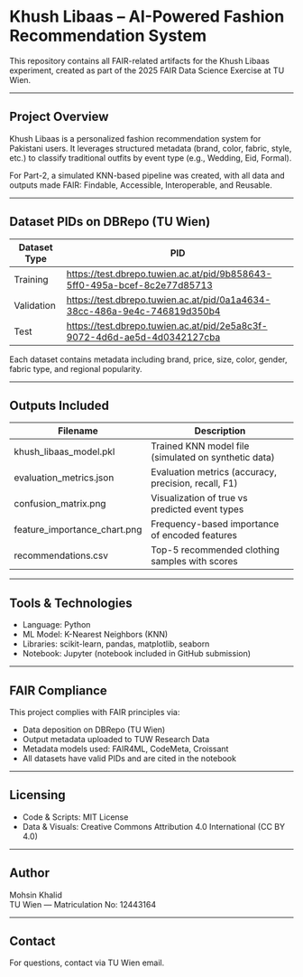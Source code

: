 
# Khush Libaas – AI-Powered Fashion Recommendation System

This repository contains all FAIR-related artifacts for the Khush Libaas experiment, created as part of the 2025 FAIR Data Science Exercise at TU Wien.

---

## Project Overview
Khush Libaas is a personalized fashion recommendation system for Pakistani users. It leverages structured metadata (brand, color, fabric, style, etc.) to classify traditional outfits by event type (e.g., Wedding, Eid, Formal).

For Part-2, a simulated KNN-based pipeline was created, with all data and outputs made FAIR: Findable, Accessible, Interoperable, and Reusable.

---

## Dataset PIDs on DBRepo (TU Wien)

| Dataset Type | PID |
|--------------|-----|
| Training | https://test.dbrepo.tuwien.ac.at/pid/9b858643-5ff0-495a-bcef-8c2e77d85713 |
| Validation | https://test.dbrepo.tuwien.ac.at/pid/0a1a4634-38cc-486a-9e4c-746819d350b4 |
| Test | https://test.dbrepo.tuwien.ac.at/pid/2e5a8c3f-9072-4d6d-ae5d-4d0342127cba |

Each dataset contains metadata including brand, price, size, color, gender, fabric type, and regional popularity.

---

## Outputs Included

| Filename | Description |
|----------|-------------|
| khush_libaas_model.pkl | Trained KNN model file (simulated on synthetic data) |
| evaluation_metrics.json | Evaluation metrics (accuracy, precision, recall, F1) |
| confusion_matrix.png | Visualization of true vs predicted event types |
| feature_importance_chart.png | Frequency-based importance of encoded features |
| recommendations.csv | Top-5 recommended clothing samples with scores |

---

## Tools & Technologies

- Language: Python
- ML Model: K-Nearest Neighbors (KNN)
- Libraries: scikit-learn, pandas, matplotlib, seaborn
- Notebook: Jupyter (notebook included in GitHub submission)

---

## FAIR Compliance

This project complies with FAIR principles via:

- Data deposition on DBRepo (TU Wien)
- Output metadata uploaded to TUW Research Data
- Metadata models used: FAIR4ML, CodeMeta, Croissant
- All datasets have valid PIDs and are cited in the notebook

---

## Licensing

- Code & Scripts: MIT License
- Data & Visuals: Creative Commons Attribution 4.0 International (CC BY 4.0)

---

## Author

Mohsin Khalid  
TU Wien — Matriculation No: 12443164

---

## Contact

For questions, contact via TU Wien email.
